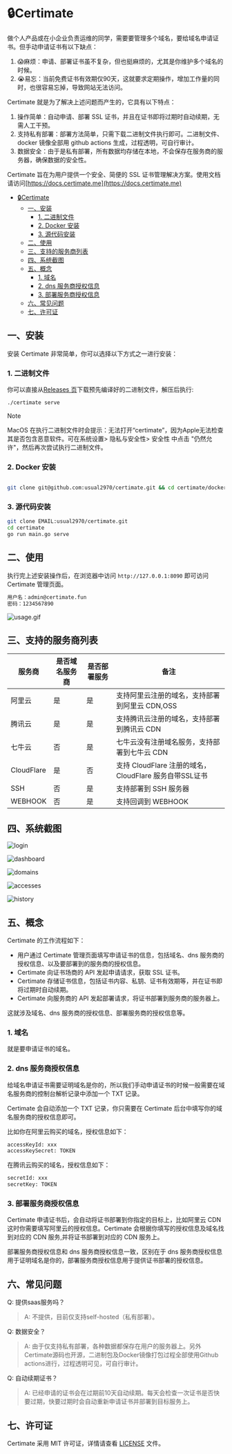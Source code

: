 

# 🔒Certimate

做个人产品或在小企业负责运维的同学，需要要管理多个域名，要给域名申请证书。但手动申请证书有以下缺点：

1. 😱麻烦：申请、部署证书虽不复杂，但也挺麻烦的，尤其是你维护多个域名的时候。
2. 😭易忘：当前免费证书有效期仅90天，这就要求定期操作，增加工作量的同时，也很容易忘掉，导致网站无法访问。

Certimate 就是为了解决上述问题而产生的，它具有以下特点：

1. 操作简单：自动申请、部署 SSL 证书，并且在证书即将过期时自动续期，无需人工干预。
2. 支持私有部署：部署方法简单，只需下载二进制文件执行即可。二进制文件、docker 镜像全部用 github actions 生成，过程透明，可自行审计。
3. 数据安全：由于是私有部署，所有数据均存储在本地，不会保存在服务商的服务器，确保数据的安全性。


Certimate 旨在为用户提供一个安全、简便的 SSL 证书管理解决方案。使用文档请访问[https://docs.certimate.me](https://docs.certimate.me)

- [🔒Certimate](#certimate)
  - [一、安装](#一安装)
    - [1. 二进制文件](#1-二进制文件)
    - [2. Docker 安装](#2-docker-安装)
    - [3. 源代码安装](#3-源代码安装)
  - [二、使用](#二使用)
  - [三、支持的服务商列表](#三支持的服务商列表)
  - [四、系统截图](#四系统截图)
  - [五、概念](#五概念)
    - [1. 域名](#1-域名)
    - [2. dns 服务商授权信息](#2-dns-服务商授权信息)
    - [3. 部署服务商授权信息](#3-部署服务商授权信息)
  - [六、常见问题](#六常见问题)
  - [七、许可证](#七许可证)



## 一、安装

安装 Certimate 非常简单，你可以选择以下方式之一进行安装：

### 1. 二进制文件

你可以直接从[Releases 页](https://github.com/usual2970/certimate/releases)下载预先编译好的二进制文件，解压后执行:

```bash
./certimate serve
```

> [!NOTE]
> MacOS 在执行二进制文件时会提示：无法打开“certimate”，因为Apple无法检查其是否包含恶意软件。可在系统设置> 隐私与安全性> 安全性 中点击 "仍然允许"，然后再次尝试执行二进制文件。


### 2. Docker 安装

```bash

git clone git@github.com:usual2970/certimate.git && cd certimate/docker && docker compose up -d

```

### 3. 源代码安装

```bash
git clone EMAIL:usual2970/certimate.git
cd certimate
go run main.go serve
```


## 二、使用

执行完上述安装操作后，在浏览器中访问 `http://127.0.0.1:8090` 即可访问 Certimate 管理页面。

```bash
用户名：admin@certimate.fun
密码：1234567890
```

![usage.gif](https://i.imgur.com/zpCoLVM.gif)

## 三、支持的服务商列表

| 服务商 | 是否域名服务商 | 是否部署服务 | 备注 |
|------|------|-----|------|
| 阿里云| 是 | 是 | 支持阿里云注册的域名，支持部署到阿里云 CDN,OSS |
| 腾讯云| 是 | 是 | 支持腾讯云注册的域名，支持部署到腾讯云 CDN |
| 七牛云| 否 | 是 | 七牛云没有注册域名服务，支持部署到七牛云 CDN |
|CloudFlare| 是 | 否 | 支持 CloudFlare 注册的域名，CloudFlare 服务自带SSL证书 |
|SSH| 否 | 是 | 支持部署到 SSH 服务器 |
|WEBHOOK| 否 | 是 | 支持回调到 WEBHOOK |




## 四、系统截图

![login](https://i.imgur.com/SYjjbql.jpeg)

![dashboard](https://i.imgur.com/WMVbBId.jpeg)

![domains](https://i.imgur.com/8wit3ZA.jpeg)

![accesses](https://i.imgur.com/EWtOoJ0.jpeg)

![history](https://i.imgur.com/aaPtSW7.jpeg)


## 五、概念

Certimate 的工作流程如下：

* 用户通过 Certimate 管理页面填写申请证书的信息，包括域名、dns 服务商的授权信息、以及要部署到的服务商的授权信息。
* Certimate 向证书场商的 API 发起申请请求，获取 SSL 证书。
* Certimate 存储证书信息，包括证书内容、私钥、证书有效期等，并在证书即将过期时自动续期。
* Certimate 向服务商的 API 发起部署请求，将证书部署到服务商的服务器上。

这就涉及域名、dns 服务商的授权信息、部署服务商的授权信息等。

### 1. 域名

就是要申请证书的域名。

### 2. dns 服务商授权信息

给域名申请证书需要证明域名是你的，所以我们手动申请证书的时候一般需要在域名服务商的控制台解析记录中添加一个 TXT 记录。

Certimate 会自动添加一个 TXT 记录，你只需要在 Certimate 后台中填写你的域名服务商的授权信息即可。

比如你在阿里云购买的域名，授权信息如下：

```bash
accessKeyId: xxx
accessKeySecret: TOKEN
```

在腾讯云购买的域名，授权信息如下：

```bash
secretId: xxx
secretKey: TOKEN
```

### 3. 部署服务商授权信息

Certimate 申请证书后，会自动将证书部署到你指定的目标上，比如阿里云 CDN 这时你需要填写阿里云的授权信息。Certimate 会根据你填写的授权信息及域名找到对应的 CDN 服务,并将证书部署到对应的 CDN 服务上。

部署服务商授权信息和 dns 服务商授权信息一致，区别在于 dns 服务商授权信息用于证明域名是你的，部署服务商授权信息用于提供证书部署的授权信息。

## 六、常见问题


Q: 提供saas服务吗？

> A: 不提供，目前仅支持self-hosted（私有部署）。

Q: 数据安全？

> A: 由于仅支持私有部署，各种数据都保存在用户的服务器上。另外Certimate源码也开源，二进制包及Docker镜像打包过程全部使用Github actions进行，过程透明可见，可自行审计。

Q: 自动续期证书？

> A: 已经申请的证书会在过期前10天自动续期。每天会检查一次证书是否快要过期，快要过期时会自动重新申请证书并部署到目标服务上。



## 七、许可证

Certimate 采用 MIT 许可证，详情请查看 [LICENSE](LICENSE.md) 文件。
